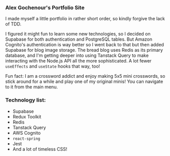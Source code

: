 ### Alex Gochenour's Portfolio Site

I made myself a little portfolio in rather short order, so kindly forgive the lack of TDD.

I figured it might fun to learn some new technologies, so I decided on Supabase for both authentication and PostgreSQL tables. But Amazon Cognito's authentication is way better so I went back to that but then added Supabase for blog image storage. The bread blog uses Redis as its primary database, and I'm getting deeper into using Tanstack Query to make interacting with the Node.js API all the more sophisticated. A lot fewer `useEffects` and `useState` hooks that way, too!

Fun fact: I am a crossword addict and enjoy making 5x5 mini crosswords, so stick around for a while and play one of my original minis! You can navigate to it from the main menu.

### Technology list:

- Supabase
- Redux Toolkit
- Redis
- Tanstack Query
- AWS Cognito
- `react-spring`
- Jest
- And a lot of timeless CSS!
